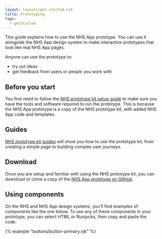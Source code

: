 ```yaml
---
layout: layouts/get-started.njk
title: Prototyping
tags:
  - getStarted
---
```


This guide explains how to use the NHS App prototype. You can use it alongside the NHS App design system to make interactive prototypes that look like real NHS App pages.

Anyone can use the prototype to:

- try out ideas
- get feedback from users or people you work with

## Before you start

You first need to follow the [NHS prototype kit setup guide](https://prototype-kit.service-manual.nhs.uk/install) to make sure you have the tools and software required to run the prototype. This is because the NHS App prototype is a copy of the NHS prototype kit, with added NHS App code and templates.

## Guides

[NHS prototype kit guides](https://prototype-kit.service-manual.nhs.uk/how-tos) will show you how to use the prototype kit, from creating a simple page to building complex user journeys.

## Download

Once you are setup and familiar with using the NHS prototype kit, you can download or clone a copy of the [NHS App prototype on GitHub](https://github.com/nhsuk/nhsapp-prototype).

## Using components

On the NHS and NHS App design systems, you'll find examples of components like the one below. To use any of these components in your prototype, you can select HTML or Nunjucks, then copy and paste the code.

{% example "buttons/button-primary.njk" %}
